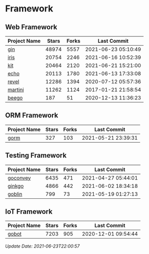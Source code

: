 # Framework

## Web Framework
| Project Name | Stars | Forks | Last Commit |
| ------------ | ----- | ----- | ----------- |
| [gin](https://github.com/gin-gonic/gin) | 48974 | 5557 | 2021-06-23 05:10:49 |
| [iris](https://github.com/kataras/iris) | 20754 | 2246 | 2021-06-16 10:52:39 |
| [kit](https://github.com/go-kit/kit) | 20464 | 2120 | 2021-06-21 15:21:00 |
| [echo](https://github.com/labstack/echo) | 20113 | 1780 | 2021-06-13 17:33:08 |
| [revel](https://github.com/revel/revel) | 12286 | 1394 | 2020-07-12 05:57:36 |
| [martini](https://github.com/go-martini/martini) | 11262 | 1124 | 2017-01-21 21:58:54 |
| [beego](https://github.com/astaxie/beego) | 187 | 51 | 2020-12-13 11:36:23 |

## ORM Framework
| Project Name | Stars | Forks | Last Commit |
| ------------ | ----- | ----- | ----------- |
| [gorm](https://github.com/jinzhu/gorm) | 327 | 103 | 2021-05-21 23:39:31 |

## Testing Framework
| Project Name | Stars | Forks | Last Commit |
| ------------ | ----- | ----- | ----------- |
| [goconvey](https://github.com/smartystreets/goconvey) | 6435 | 471 | 2021-04-27 05:44:01 |
| [ginkgo](https://github.com/onsi/ginkgo) | 4866 | 442 | 2021-06-02 18:34:18 |
| [goblin](https://github.com/franela/goblin) | 799 | 73 | 2021-05-19 01:27:13 |

## IoT Framework
| Project Name | Stars | Forks | Last Commit |
| ------------ | ----- | ----- | ----------- |
| [gobot](https://github.com/hybridgroup/gobot) | 7203 | 905 | 2020-12-01 09:54:44 |

*Update Date: 2021-06-23T22:00:57*